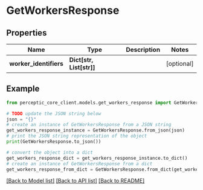 # GetWorkersResponse


## Properties

Name | Type | Description | Notes
------------ | ------------- | ------------- | -------------
**worker_identifiers** | **Dict[str, List[str]]** |  | [optional] 

## Example

```python
from perceptic_core_client.models.get_workers_response import GetWorkersResponse

# TODO update the JSON string below
json = "{}"
# create an instance of GetWorkersResponse from a JSON string
get_workers_response_instance = GetWorkersResponse.from_json(json)
# print the JSON string representation of the object
print(GetWorkersResponse.to_json())

# convert the object into a dict
get_workers_response_dict = get_workers_response_instance.to_dict()
# create an instance of GetWorkersResponse from a dict
get_workers_response_from_dict = GetWorkersResponse.from_dict(get_workers_response_dict)
```
[[Back to Model list]](../README.md#documentation-for-models) [[Back to API list]](../README.md#documentation-for-api-endpoints) [[Back to README]](../README.md)


